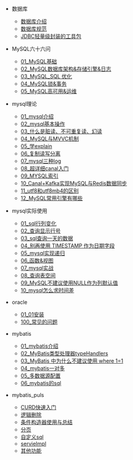 
- 数据库
  - [数据库介绍](数据库/数据库介绍.md)
  - [数据库规范](数据库/数据库规范.md)
  - [JDBC轻量级封装的工具包](数据库/db/JDBC轻量级封装的工具包.md)

- MySQL六十六问
  - [01_MySQL基础](数据库/db/01MySQL六十六问.md)
  - [02_MySQL数据库架构&存储引擎&日志](数据库/db/04MySQL六十六问.md)
  - [03_MySQL_SQL 优化](数据库/db/02MySQL六十六问.md)
  - [04_MySQL锁&事务](数据库/db/03MySQL六十六问.md)
  - [05_MySQL高可用&运维](数据库/db/05MySQL六十六问.md)

- mysql理论
  - [01_mysql介绍](数据库/mysql/mysql理论/mysql介绍.md)
  - [02_mysql基本操作](数据库/mysql/mysql理论/基本操作.md)
  - [03_什么是脏读、不可重复读、幻读](数据库/mysql/mysql理论/什么是脏读、不可重复读、幻读.md)
  - [04_MySQL与MVVC机制](数据库/mysql/mysql理论/MySQL与MVVC机制.md)
  - [05_学explain](数据库/mysql/mysql理论/要精通SQL优化？那就学一学explain吧.md)
  - [06_复制读写分离](数据库/mysql/mysql理论/MySQL主从复制读写分离，能讲一下吗.md)
  - [07_mysql三种log](数据库/mysql/mysql理论/必须了解的mysql三种log.md)
  - [08_超详细canal入门](数据库/mysql/mysql理论/超详细canal入门.md)
  - [09_MYSQL索引](数据库/mysql/mysql理论/谈谈MYSQL索引是如何提高查询效率的.md)
  - [10_Canal+Kafka实现MySQL与Redis数据同步](数据库/mysql/mysql理论/Canal+Kafka实现MySQL与Redis数据同步.md)
  - [11_utf8和utf8mb4的区别](数据库/mysql/mysql理论/utf8和utf8mb4的区别.md)
  - [12_MySQL常用引擎有哪些](数据库/mysql/mysql理论/MySQL常用引擎有哪些.md)
    

- mysql实际使用
  - [01_sql行列变化](数据库/MySQL使用/sql行列变化.md)
  - [02_查询显示行号](数据库/MySQL使用/mysql序号.md)
  - [03_sql查询一天的数据](数据库/MySQL使用/sql查询一天的数据.md)
  - [04_别再使用 TIMESTAMP 作为日期字段](数据库/MySQL使用/datetime&timestamep.md)
  - [05_mysql实现递归](数据库/MySQL使用/递归.md)
  - [06_函数&视图](数据库/MySQL使用/函数&视图.md)
  - [07_mysql实战](数据库/MySQL使用/mysql实战1.md)
  - [08_查询表空间](数据库/MySQL使用/查询表空间.md)
  - [09_MySQL不建议使用NULL作为列默认值](数据库/MySQL使用/09_MySQL不建议使用NULL作为列默认值.md)
  - [10_mysql怎么求时间差](数据库/MySQL使用/10_mysql怎么求时间差.md)
   
- oracle
  - [01_01安装](数据库/oracle/01安装.md)
  - [100_常见的问题](数据库/oracle/100常见的问题.md)


- mybatis
  - [01_mybatis介绍](数据库/mybatis/mybatis介绍.md)
  - [02_MyBatis类型处理器typeHandlers](数据库/mybatis/typeHanders.md)
  - [03_MyBatis 中为什么不建议使用 where 1=1](数据库/mybatis/注意.md)
  - [04_mybatis一对多](数据库/mybatis/mybatis一对多.md)
  - [05_多数据源配置](数据库/mybatis/多数据源配置.md)
  - [06_mybatis的sql](数据库/mybatis/mybatis的sql.md)

- mybatis_puls
  - [CURD快速入门](数据库/mybatis_puls/CURD快速入门.md)
  - [逻辑删除](数据库/mybatis_puls/逻辑删除.md)
  - [条件构造器使用与总结](数据库/mybatis_puls/条件构造器使用与总结.md)
  - [分页](数据库/mybatis_puls/分页.md)
  - [自定义sql](数据库/mybatis_puls/自定义sql.md)
  - [servieImpl](数据库/mybatis_puls/servieImpl.md)
  - [其他功能](数据库/mybatis_puls/其他功能.md)
  

